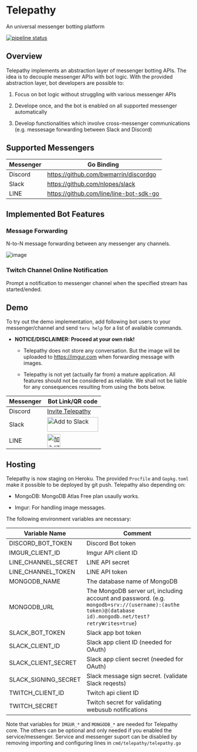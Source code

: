 # Telepathy

An universal messenger botting platform

[![pipeline status](https://gitlab.com/kavenc/telepathy/badges/master/pipeline.svg)](https://gitlab.com/kavenc/telepathy/commits/master)

## Overview

Telepathy implements an abstraction layer of messenger botting APIs.
The idea is to decouple messenger APIs with bot logic.
With the provided abstraction layer, bot developers are possible to:

1. Focus on bot logic without struggling with various messenger APIs

2. Develope once, and the bot is enabled on all supported messenger automatically

3. Develop functionalities which involve cross-messenger communications (e.g. messesage forwarding between Slack and Discord)

## Supported Messengers

|Messenger|Go Binding|
|---------|----------|
|Discord|<https://github.com/bwmarrin/discordgo>|
|Slack|<https://github.com/nlopes/slack>|
|LINE|<https://github.com/line/line-bot-sdk-go>|

## Implemented Bot Features

### Message Forwarding

N-to-N message forwarding between any messenger any channels.

![image](https://i.imgur.com/yMr9tna.gif)

### Twitch Channel Online Notification

Prompt a notification to messenger channel when the specified stream has started/ended.

## Demo

To try out the demo implementation, add following bot users to your messenger/channel and send `teru help` for a list of available commands.

- **NOTICE/DISCLAIMER: Proceed at your own risk!**

  - Telepathy does not store any conversation. But the image will be uploaded to <https://imgur.com> when forwarding message with images.

  - Telepathy is not yet (actually far from) a mature application. All features should not be considered as reliable. We shall not be liable for any consequences resulting from using the bots below.

|Messenger|Bot Link/QR code|
|---------|----------|
|Discord|[Invite Telepathy](https://discordapp.com/api/oauth2/authorize?client_id=470906393470435329&permissions=100352&scope=bot)|
|Slack|<a href="https://slack.com/oauth/authorize?client_id=182680681824.654237744439&scope=bot"><img alt="Add to Slack" height="40" width="139" src="https://platform.slack-edge.com/img/add_to_slack.png" srcset="https://platform.slack-edge.com/img/add_to_slack.png 1x, https://platform.slack-edge.com/img/add_to_slack@2x.png 2x"></a>|
|LINE|<a href="https://line.me/R/ti/p/%40eso9171h"><img height="36" border="0" alt="加入好友" src="https://scdn.line-apps.com/n/line_add_friends/btn/zh-Hant.png"></a>|

## Hosting

Telepathy is now staging on Heroku. The provided `Procfile` and `Gopkg.toml` make it possible to be deployed by git push. Telepathy also depending on:

- MongoDB: MongoDB Atlas Free plan usaully works.

- Imgur: For handling image messages.

The following environment variables are necessary:

|Variable Name|Comment|
|-------------|-------|
|DISCORD_BOT_TOKEN|Discord Bot token|
|IMGUR_CLIENT_ID|Imgur API client ID|
|LINE_CHANNEL_SECRET|LINE API secret|
|LINE_CHANNEL_TOKEN|LINE API token|
|MONGODB_NAME|The database name of MongoDB|
|MONGODB_URL|The MongoDB server url, including account and password. (e.g. `mongodb+srv://(username):(authe token)@(database id).mongodb.net/test?retryWrites=true`)|
|SLACK_BOT_TOKEN|Slack app bot token|
|SLACK_CLIENT_ID|Slack app client ID (needed for OAuth)|
|SLACK_CLIENT_SECRET|Slack app client secret (needed for OAuth)|
|SLACK_SIGNING_SECRET|Slack message sign secret. (validate Slack reqests)|
|TWITCH_CLIENT_ID|Twitch api client ID|
|TWITCH_SECRET|Twitch secret for validating webusub notifications|

Note that variables for `IMGUR_*` and `MONGODB_*` are needed for Telepathy core.
The others can be optional and only needed if you enabled the service/messenger.
Service and messenger suport can be disabled by removing importing and configuring lines in `cmd/telepathy/telepathy.go`

